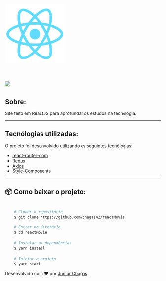 <h1>
    <img src="/screenshots/logo192.png"/>
</h1>


<h1>
    <img src="/screenshots/movie.gif"/>
</h1>


## Sobre: 

Site feito em ReactJS para aprofundar os estudos na tecnologia.

---

## Tecnólogias utilizadas:

O projeto foi desenvolvido utilizando as seguintes tecnólogias:

- [react-router-dom](https://reactnavigation.org/)
- [Redux](https://redux.js.org/)
- [Axios](https://github.com/react-native-svg/react-native-svg)
- [Style-Components](https://styled-components.com/)

---
## 📦  Como baixar o projeto:

```bash
    
    # Clonar o repositório
    $ git clone https://github.com/chagas42/reactMovie

    # Entrar no diretório
    $ cd reactMovie

    # Instalar as dependências 
    $ yarn install 

    # Iniciar o projeto
    $ yarn start
```
Desenvolvido com ❤ por [Junior Chagas](https://github.com/chagas42).
